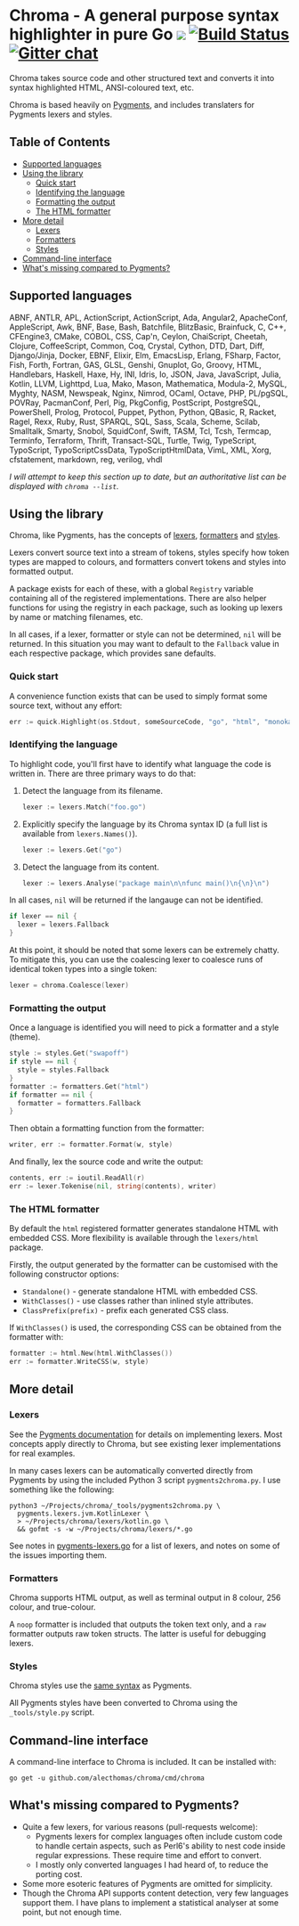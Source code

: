 # Chroma - A general purpose syntax highlighter in pure Go [![](https://godoc.org/github.com/alecthomas/chroma?status.svg)](http://godoc.org/github.com/alecthomas/chroma) [![Build Status](https://travis-ci.org/alecthomas/chroma.png)](https://travis-ci.org/alecthomas/chroma) [![Gitter chat](https://badges.gitter.im/alecthomas.png)](https://gitter.im/alecthomas/Lobby)

Chroma takes source code and other structured text and converts it into syntax
highlighted HTML, ANSI-coloured text, etc.

Chroma is based heavily on [Pygments](http://pygments.org/), and includes
translaters for Pygments lexers and styles.

## Table of Contents

<!-- MarkdownTOC -->

- [Supported languages](#supported-languages)
- [Using the library](#using-the-library)
  - [Quick start](#quick-start)
  - [Identifying the language](#identifying-the-language)
  - [Formatting the output](#formatting-the-output)
  - [The HTML formatter](#the-html-formatter)
- [More detail](#more-detail)
  - [Lexers](#lexers)
  - [Formatters](#formatters)
  - [Styles](#styles)
- [Command-line interface](#command-line-interface)
- [What's missing compared to Pygments?](#whats-missing-compared-to-pygments)

<!-- /MarkdownTOC -->

## Supported languages

ABNF, ANTLR, APL, ActionScript, ActionScript, Ada, Angular2, ApacheConf, AppleScript, Awk, BNF, Base, Bash, Batchfile, BlitzBasic, Brainfuck, C, C++, CFEngine3, CMake, COBOL, CSS, Cap&#x27;n, Ceylon, ChaiScript, Cheetah, Clojure, CoffeeScript, Common, Coq, Crystal, Cython, DTD, Dart, Diff, Django/Jinja, Docker, EBNF, Elixir, Elm, EmacsLisp, Erlang, FSharp, Factor, Fish, Forth, Fortran, GAS, GLSL, Genshi, Gnuplot, Go, Groovy, HTML, Handlebars, Haskell, Haxe, Hy, INI, Idris, Io, JSON, Java, JavaScript, Julia, Kotlin, LLVM, Lighttpd, Lua, Mako, Mason, Mathematica, Modula-2, MySQL, Myghty, NASM, Newspeak, Nginx, Nimrod, OCaml, Octave, PHP, PL/pgSQL, POVRay, PacmanConf, Perl, Pig, PkgConfig, PostScript, PostgreSQL, PowerShell, Prolog, Protocol, Puppet, Python, Python, QBasic, R, Racket, Ragel, Rexx, Ruby, Rust, SPARQL, SQL, Sass, Scala, Scheme, Scilab, Smalltalk, Smarty, Snobol, SquidConf, Swift, TASM, Tcl, Tcsh, Termcap, Terminfo, Terraform, Thrift, Transact-SQL, Turtle, Twig, TypeScript, TypoScript, TypoScriptCssData, TypoScriptHtmlData, VimL, XML, Xorg, cfstatement, markdown, reg, verilog, vhdl

_I will attempt to keep this section up to date, but an authoritative list can be
displayed with `chroma --list`._

## Using the library

Chroma, like Pygments, has the concepts of
[lexers](https://github.com/alecthomas/chroma/tree/master/lexers),
[formatters](https://github.com/alecthomas/chroma/tree/master/formatters) and
[styles](https://github.com/alecthomas/chroma/tree/master/styles).

Lexers convert source text into a stream of tokens, styles specify how token
types are mapped to colours, and formatters convert tokens and styles into
formatted output.

A package exists for each of these, with a global `Registry` variable
containing all of the registered implementations. There are also helper
functions for using the registry in each package, such as looking up lexers by
name or matching filenames, etc.

In all cases, if a lexer, formatter or style can not be determined, `nil` will
be returned. In this situation you may want to default to the `Fallback`
value in each respective package, which provides sane defaults.

### Quick start

A convenience function exists that can be used to simply format some source
text, without any effort:

```go
err := quick.Highlight(os.Stdout, someSourceCode, "go", "html", "monokai")
```

### Identifying the language

To highlight code, you'll first have to identify what language the code is
written in. There are three primary ways to do that:

1. Detect the language from its filename.

    ```go
    lexer := lexers.Match("foo.go")
    ```

3. Explicitly specify the language by its Chroma syntax ID (a full list is available from `lexers.Names()`).

    ```go
    lexer := lexers.Get("go")
    ```

3. Detect the language from its content.

    ```go
    lexer := lexers.Analyse("package main\n\nfunc main()\n{\n}\n")
    ```

In all cases, `nil` will be returned if the langauge can not be identified.

```go
if lexer == nil {
  lexer = lexers.Fallback
}
```

At this point, it should be noted that some lexers can be extremely chatty. To
mitigate this, you can use the coalescing lexer to coalesce runs of identical
token types into a single token:

```go
lexer = chroma.Coalesce(lexer)
```

### Formatting the output

Once a language is identified you will need to pick a formatter and a style (theme).

```go
style := styles.Get("swapoff")
if style == nil {
  style = styles.Fallback
}
formatter := formatters.Get("html")
if formatter == nil {
  formatter = formatters.Fallback
}
```

Then obtain a formatting function from the formatter:

```go
writer, err := formatter.Format(w, style)
```

And finally, lex the source code and write the output:

```go
contents, err := ioutil.ReadAll(r)
err := lexer.Tokenise(nil, string(contents), writer)
```

### The HTML formatter

By default the `html` registered formatter generates standalone HTML with
embedded CSS. More flexibility is available through the `lexers/html` package.

Firstly, the output generated by the formatter can be customised with the
following constructor options:

- `Standalone()` - generate standalone HTML with embedded CSS.
- `WithClasses()` - use classes rather than inlined style attributes.
- `ClassPrefix(prefix)` - prefix each generated CSS class.

If `WithClasses()` is used, the corresponding CSS can be obtained from the formatter with:

```go
formatter := html.New(html.WithClasses())
err := formatter.WriteCSS(w, style)
```

## More detail

### Lexers

See the [Pygments documentation](http://pygments.org/docs/lexerdevelopment/)
for details on implementing lexers. Most concepts apply directly to Chroma,
but see existing lexer implementations for real examples.

In many cases lexers can be automatically converted directly from Pygments by
using the included Python 3 script `pygments2chroma.py`. I use something like
the following:

```
python3 ~/Projects/chroma/_tools/pygments2chroma.py \
  pygments.lexers.jvm.KotlinLexer \
  > ~/Projects/chroma/lexers/kotlin.go \
  && gofmt -s -w ~/Projects/chroma/lexers/*.go
```

See notes in [pygments-lexers.go](https://github.com/alecthomas/chroma/blob/master/pygments-lexers.txt)
for a list of lexers, and notes on some of the issues importing them.

### Formatters

Chroma supports HTML output, as well as terminal output in 8 colour, 256 colour, and true-colour.

A `noop` formatter is included that outputs the token text only, and a `raw`
formatter outputs raw token structs. The latter is useful for debugging lexers.

### Styles

Chroma styles use the [same syntax](http://pygments.org/docs/styles/) as Pygments.

All Pygments styles have been converted to Chroma using the `_tools/style.py` script.

## Command-line interface

A command-line interface to Chroma is included. It can be installed with:

```
go get -u github.com/alecthomas/chroma/cmd/chroma
```

## What's missing compared to Pygments?

- Quite a few lexers, for various reasons (pull-requests welcome):
    - Pygments lexers for complex languages often include custom code to
      handle certain aspects, such as Perl6's ability to nest code inside
      regular expressions. These require time and effort to convert.
    - I mostly only converted languages I had heard of, to reduce the porting cost.
- Some more esoteric features of Pygments are omitted for simplicity.
- Though the Chroma API supports content detection, very few languages support them.
  I have plans to implement a statistical analyser at some point, but not enough time.
